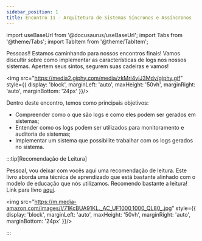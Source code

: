 ```yaml
---
sidebar_position: 1
title: Encontro 11 - Arquitetura de Sistemas Síncronos e Assíncronos
---
```


import useBaseUrl from '@docusaurus/useBaseUrl';
import Tabs from '@theme/Tabs';
import TabItem from '@theme/TabItem';


Pessoas!! Estamos caminhando para nossos encontros finais! Vamos discultir sobre como implementar as características de logs nos nossos sistemas. Apertem seus sintos, segurem suas cadeiras e vamos!

<img src="https://media2.giphy.com/media/zkMri4yiJ3Mdy/giphy.gif" style={{ display: 'block', marginLeft: 'auto', maxHeight: '50vh', marginRight: 'auto', marginBottom: '24px' }}/>

Dentro deste encontro, temos como principais objetivos:
- Compreender como o que são logs e como eles podem ser gerados em sistemas;
- Entender como os logs podem ser utilizados para monitoramento e auditoria de sistemas;
- Implementar um sistema que possibilite trabalhar com os logs gerados no sistema.

:::tip[Recomendação de Leitura]

Pessoal, vou deixar com vocês aqui uma recomendação de leitura. Este livro aborda uma técnica de aprendizado que está bastante alinhado com o modelo de educação que nós utilizamos. Recomendo bastante a leitura! Link para livro [aqui](https://www.amazon.com.br/Ultra-aprendizado-habilidades-valiosas-competição-carreira/dp/6555110058/).

<img src="https://m.media-amazon.com/images/I/71KcBUA91KL._AC_UF1000,1000_QL80_.jpg" style={{ display: 'block', marginLeft: 'auto', maxHeight: '50vh', marginRight: 'auto', marginBottom: '24px' }}/>


:::